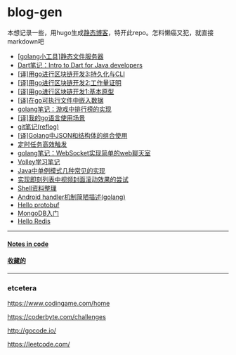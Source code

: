 # blog-gen

本想记录一些，用hugo生成[静态博客](https://github.com/XanthusL/blog)，特开此repo。怎料懒癌又犯，就直接markdown吧

- [[golang小工具]静态文件服务器](https://github.com/XanthusL/blog-gen/blob/master/content/post/golangkit-fileserver.md)
- [Dart笔记：Intro to Dart for Java developers](https://github.com/XanthusL/blog-gen/blob/master/content/post/intro-2-dart-4-java-developers.md)
- [[译]用go进行区块链开发3:持久化与CLI](https://github.com/XanthusL/blog-gen/blob/master/content/post/blockchain-in-go-03.md)
- [[译]用go进行区块链开发2:工作量证明](https://github.com/XanthusL/blog-gen/blob/master/content/post/blockchain-in-go-02.md)
- [[译]用go进行区块链开发1:基本原型](https://github.com/XanthusL/blog-gen/blob/master/content/post/blockchain-in-go-01.md)
- [[译]在go可执行文件中嵌入数据](https://github.com/XanthusL/blog-gen/blob/master/content/post/embedding-data-in-go-executables.md)
- [golang笔记：游戏中排行榜的实现](https://github.com/XanthusL/blog-gen/blob/master/content/post/implementation-of-ranking.md)
- [[译]我的go语言使用场景](https://github.com/XanthusL/blog-gen/blob/master/content/post/my_use-case_for_go.md)
- [git笔记(reflog)](https://github.com/XanthusL/blog-gen/blob/master/content/post/git-note-reflog.md)
- [[译]Golang中JSON和结构体的组合使用](https://github.com/XanthusL/blog-gen/blob/master/content/post/json_composition.md)
- [定时任务高效触发](https://github.com/XanthusL/blog-gen/blob/master/code/mylib/wheel_timer.go)
- [golang笔记：WebSocket实现简单的web聊天室](https://github.com/XanthusL/blog-gen/blob/master/content/post/Hello-WebSocket.md)
- [Volley学习笔记](https://github.com/XanthusL/blog-gen/blob/master/content/post/volley_note.md)
- [Java中单例模式几种常见的实现](https://github.com/XanthusL/blog-gen/blob/master/content/post/java_singleton.md)
- [实现即刻列表中视频封面滚动效果的尝试](https://github.com/XanthusL/blog-gen/blob/master/content/post/jike_scroll.md)
- [Shell资料整理](https://github.com/XanthusL/blog-gen/blob/master/content/post/shell.md)
- [Android handler机制简陋描述(golang)](https://github.com/XanthusL/blog-gen/blob/master/content/post/android_handler.md)
- [Hello protobuf](https://github.com/XanthusL/blog-gen/blob/master/content/post/hello_protobuf.md)
- [MongoDB入门](https://github.com/XanthusL/blog-gen/blob/master/content/post/mongo_01.md)
- [Hello Redis](https://github.com/XanthusL/blog-gen/blob/master/content/post/hello_redis.md)
---
#### [Notes in code](https://github.com/XanthusL/Playground)
#### [收藏的](https://github.com/XanthusL/browser-bookmarks)
---
### etcetera


https://www.codingame.com/home

https://coderbyte.com/challenges

http://gocode.io/

https://leetcode.com/


